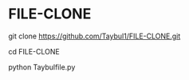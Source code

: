 # FILE-CLONE

git clone https://github.com/Taybul1/FILE-CLONE.git

cd FILE-CLONE

python Taybulfile.py
